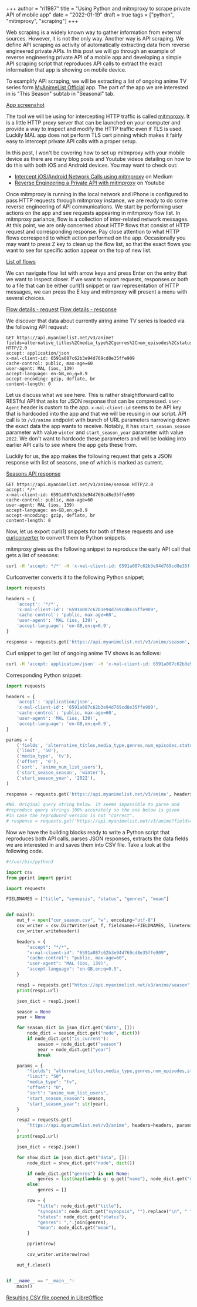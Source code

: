 +++
author = "rl1987"
title = "Using Python and mitmproxy to scrape private API of mobile app"
date = "2022-01-19"
draft = true
tags = ["python", "mitmproxy", "scraping"]
+++

Web scraping is a widely known way to gather information from external sources. However, it is not the only way. Another way
is API scraping. We define API scraping as activity of automatically extracting data from reverse engineered private APIs.
In this post we will go through an example of reverse engineering private API of a mobile app and developing a simple API
scraping script that reproduces API calls to extract the exact information that app is showing on mobile device.

To examplify API scraping, we will be extracting a list of ongoing anime TV series form 
[MyAnimeList Official](https://apps.apple.com/us/app/myanimelist-official/id1469330778) app. The part of the app we are
interested in is "This Season" subtab in "Seasonal" tab.

[App screenshot](/IMG_55B9BF6431CC-1.png)

The tool we will be using for intercepting HTTP traffic is called [mitmproxy](https://mitmproxy.org/). It is a little
HTTP proxy server that can be launched on your computer and provide a way to inspect and modify the HTTP traffic even
if TLS is used. Luckily MAL app does not perform TLS cert pinning which makes it fairly easy to intercept 
private API calls with a proper setup.

In this post, I won't be covering how to set up mitmproxy with your mobile device as there are many blog posts and 
Youtube videos detailing on how to do this with both iOS and Android devices. You may want to check out:

* [Intercept iOS/Android Network Calls using mitmproxy](https://medium.com/testvagrant/intercept-ios-android-network-calls-using-mitmproxy-4d3c94831f62) on Medium
* [Reverse Engineering a Private API with mitmproxy](https://www.youtube.com/watch?v=xQGC-8ojYbU) on Youtube

Once mitmproxy is running in the local network and iPhone is configured to pass HTTP requests through mitmproxy instance,
we are ready to do some reverse engineering of API communications. We start by performing user actions on the app and see
requests appearing in mitmproxy flow list. In mitmproxy parlance, flow is a collection of inter-related network messages. 
At this point, we are only concerned about HTTP flows that consist of HTTP request and corresponding response. Pay close
attention to what HTTP flows correspond to which action performed on the app. Occasionally you may want to press Z key
to clean up the flow list, so that the exact flows you want to see for specific action appear on the top of new list.

[List of flows](/2022-01-18_15.56.04.png)

We can navigate flow list with arrow keys and press Enter on the entry that we want to inspect closer. If we want to 
export requests, responses or both to a file that can be either curl(1) snippet or raw representation of HTTP messages, we
can press the E key and mitmproxy will present a menu with several choices.

[Flow details - request](/2022-01-18_15.57.25.png)
[Flow details - response](/2022-01-18_15.57.32.png)

We discover that data about currently airing anime TV series is loaded via the following API request:

```
GET https://api.myanimelist.net/v3/anime?fields=alternative_titles%2Cmedia_type%2Cgenres%2Cnum_episodes%2Cstatus%2Cstart_date%2Cend_date%2Caverage_episode_duration%2Csynopsis%2Cmean%2Crank%2Cpopularity%2Cnum_list_users%2Cnum_favorites%2Cnum_scoring_users%2Cstart_season%2Cbroadcast%2Cmy_list_status%7Bstart_date%2Cfinish_date%7D%2Cfavorites_info%2Cnsfw%2Ccreated_at%2Cupdated_at&limit=50&media_type=tv&offset=0&sort=anime_num_list_users&start_season_season=winter&start_season_year=2022 HTTP/2.0
accept: application/json
x-mal-client-id: 6591a087c62b3e94d769cd8e35ffe909
cache-control: public, max-age=60
user-agent: MAL (ios, 139)
accept-language: en-GB,en;q=0.9
accept-encoding: gzip, deflate, br
content-length: 0
```

Let us discuss what we see here. This is rather straightforward call to RESTful API that asks for JSON response that can be
compressed. `User-Agent` header is custom to the app. `x-mal-client-id` seems to be API key that is hardcoded into the app
and that we will be reusing in our script. API call is to `/v3/anime` endpoint with bunch of URL parameters narrowing down the
exact data the app wants to receive. Notably, it has `start_season_season` parameter with value `winter` and `start_season_year`
parameter with value `2022`. We don't want to hardcode these parameters and will be looking into earlier API calls to see 
where the app gets these from. 

Luckily for us, the app makes the following request that gets a JSON response with list of seasons, one of which is marked as
current.

[Seasons API response](/2022-01-18_17.38.04.png)

```
GET https://api.myanimelist.net/v3/anime/season HTTP/2.0
accept: */*
x-mal-client-id: 6591a087c62b3e94d769cd8e35ffe909
cache-control: public, max-age=60
user-agent: MAL (ios, 139)
accept-language: en-GB,en;q=0.9
accept-encoding: gzip, deflate, br
content-length: 0
```

Now, let us export curl(1) snippets for both of these requests and use [curlconverter](https://curlconverter.com) to convert them
to Python snippets.

mitmproxy gives us the following snippet to reproduce the early API call that gets a list of seasons:

```bash
curl -H 'accept: */*' -H 'x-mal-client-id: 6591a087c62b3e94d769cd8e35ffe909' -H 'cache-control: public, max-age=60' -H 'user-agent: MAL (ios, 139)' -H 'accept-language: en-GB,en;q=0.9' --compressed https://api.myanimelist.net/v3/anime/season
```

Curlconverter converts it to the following Python snippet;

```python
import requests

headers = {
    'accept': '*/*',
    'x-mal-client-id': '6591a087c62b3e94d769cd8e35ffe909',
    'cache-control': 'public, max-age=60',
    'user-agent': 'MAL (ios, 139)',
    'accept-language': 'en-GB,en;q=0.9',
}

response = requests.get('https://api.myanimelist.net/v3/anime/season', headers=headers)
```

Curl snippet to get list of ongoing anime TV shows is as follows:

```bash
curl -H 'accept: application/json' -H 'x-mal-client-id: 6591a087c62b3e94d769cd8e35ffe909' -H 'cache-control: public, max-age=60' -H 'user-agent: MAL (ios, 139)' -H 'accept-language: en-GB,en;q=0.9' --compressed 'https://api.myanimelist.net/v3/anime?fields=alternative_titles%2Cmedia_type%2Cgenres%2Cnum_episodes%2Cstatus%2Cstart_date%2Cend_date%2Caverage_episode_duration%2Csynopsis%2Cmean%2Crank%2Cpopularity%2Cnum_list_users%2Cnum_favorites%2Cnum_scoring_users%2Cstart_season%2Cbroadcast%2Cmy_list_status%7Bstart_date%2Cfinish_date%7D%2Cfavorites_info%2Cnsfw%2Ccreated_at%2Cupdated_at&limit=50&media_type=tv&offset=0&sort=anime_num_list_users&start_season_season=winter&start_season_year=2022'
```

Corresponding Python snippet:

```python
import requests

headers = {
    'accept': 'application/json',
    'x-mal-client-id': '6591a087c62b3e94d769cd8e35ffe909',
    'cache-control': 'public, max-age=60',
    'user-agent': 'MAL (ios, 139)',
    'accept-language': 'en-GB,en;q=0.9',
}

params = (
    ('fields', 'alternative_titles,media_type,genres,num_episodes,status,start_date,end_date,average_episode_duration,synopsis,mean,rank,popularity,num_list_users,num_favorites,num_scoring_users,start_season,broadcast,my_list_status{start_date,finish_date},favorites_info,nsfw,created_at,updated_at'),
    ('limit', '50'),
    ('media_type', 'tv'),
    ('offset', '0'),
    ('sort', 'anime_num_list_users'),
    ('start_season_season', 'winter'),
    ('start_season_year', '2022'),
)

response = requests.get('https://api.myanimelist.net/v3/anime', headers=headers, params=params)

#NB. Original query string below. It seems impossible to parse and
#reproduce query strings 100% accurately so the one below is given
#in case the reproduced version is not "correct".
# response = requests.get('https://api.myanimelist.net/v3/anime?fields=alternative_titles%2Cmedia_type%2Cgenres%2Cnum_episodes%2Cstatus%2Cstart_date%2Cend_date%2Caverage_episode_duration%2Csynopsis%2Cmean%2Crank%2Cpopularity%2Cnum_list_users%2Cnum_favorites%2Cnum_scoring_users%2Cstart_season%2Cbroadcast%2Cmy_list_status%7Bstart_date%2Cfinish_date%7D%2Cfavorites_info%2Cnsfw%2Ccreated_at%2Cupdated_at&limit=50&media_type=tv&offset=0&sort=anime_num_list_users&start_season_season=winter&start_season_year=2022', headers=headers)

```

Now we have the building blocks ready to write a Python script that reproduces both API calls, parses JSON responses, extracts
the data fields we are interested in and saves them into CSV file. Take a look at the following code.

```python
#!/usr/bin/python3

import csv
from pprint import pprint

import requests

FIELDNAMES = ["title", "synopsis", "status", "genres", "mean"]


def main():
    out_f = open("cur_season.csv", "w", encoding="utf-8")
    csv_writer = csv.DictWriter(out_f, fieldnames=FIELDNAMES, lineterminator="\n")
    csv_writer.writeheader()

    headers = {
        "accept": "*/*",
        "x-mal-client-id": "6591a087c62b3e94d769cd8e35ffe909",
        "cache-control": "public, max-age=60",
        "user-agent": "MAL (ios, 139)",
        "accept-language": "en-GB,en;q=0.9",
    }

    resp1 = requests.get("https://api.myanimelist.net/v3/anime/season", headers=headers)
    print(resp1.url)

    json_dict = resp1.json()

    season = None
    year = None

    for season_dict in json_dict.get("data", []):
        node_dict = season_dict.get("node", dict())
        if node_dict.get("is_current"):
            season = node_dict.get("season")
            year = node_dict.get("year")
            break

    params = {
        "fields": "alternative_titles,media_type,genres,num_episodes,status,start_date,end_date,average_episode_duration,synopsis,mean,rank,popularity,num_list_users,num_favorites,num_scoring_users,start_season,broadcast,my_list_status{start_date,finish_date},favorites_info,nsfw,created_at,updated_at",
        "limit": "50",
        "media_type": "tv",
        "offset": "0",
        "sort": "anime_num_list_users",
        "start_season_season": season,
        "start_season_year": str(year),
    }

    resp2 = requests.get(
        "https://api.myanimelist.net/v3/anime", headers=headers, params=params
    )
    print(resp2.url)

    json_dict = resp2.json()

    for show_dict in json_dict.get("data", []):
        node_dict = show_dict.get("node", dict())

        if node_dict.get("genres") is not None:
            genres = list(map(lambda g: g.get("name"), node_dict.get("genres")))
        else:
            genres = []

        row = {
            "title": node_dict.get("title"),
            "synopsis": node_dict.get("synopsis", "").replace("\n", " "),
            "status": node_dict.get("status"),
            "genres": ",".join(genres),
            "mean": node_dict.get("mean"),
        }

        pprint(row)

        csv_writer.writerow(row)

    out_f.close()


if __name__ == "__main__":
    main()

```

[Resulting CSV file opened in LibreOffice](/2022-01-18_17.41.49.png)

